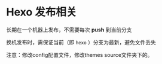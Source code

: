 # Hexo 发布相关

长期在一个机器上发布，不需要每次 **push** 到当前分支

换机发布时，需保证当前（即 ```hexo``` ）分支为最新，避免文件丢失
 
注意：修改config配置文件，修改themes  source文件夹下的。